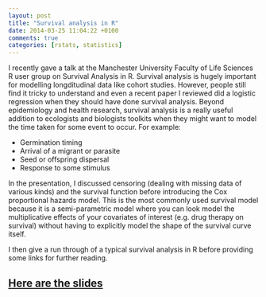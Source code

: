 ```yaml
---
layout: post
title: "Survival analysis in R"
date: 2014-03-25 11:04:22 +0100
comments: true
categories: [rstats, statistics]
---
```


I recently gave a talk at the Manchester University Faculty of Life Sciences R user group on Survival Analysis in R.  Survival analysis is hugely important for modelling longditudinal data like cohort studies.  However, people still find it tricky to understand and even a recent paper I reviewed did a logistic regression when they should have done survival analysis. Beyond epidemiology and health research, survival analysis is a really useful addition to ecologists and biologists toolkits when they might want to model the time taken for some event to occur. For example:

* Germination timing
* Arrival of a migrant or parasite
* Seed or offspring dispersal
* Response to some stimulus

In the presentation, I discussed censoring (dealing with missing data of various kinds) and the survival function before introducing the Cox proportional hazards model. This is the most commonly used survival model because it is a semi-parametric model where you can look model the multiplicative effects of your covariates of interest (e.g. drug therapy on survival) without having to explicitly model the shape of the survival curve itself.

I then give a run through of a typical survival analysis in R before providing some links for further reading.

## [Here are the slides](http://rpubs.com/daspringate/survival)
 
